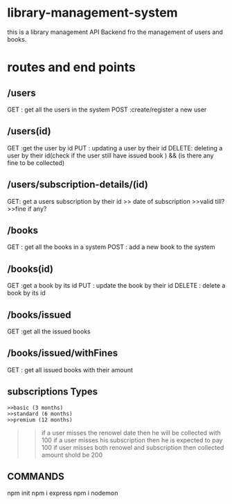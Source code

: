 # library-management-system

this is a library management API Backend fro the management of users and books.

# routes and end points

## /users

GET : get all the users in the system
POST :create/register a new user

## /users(id)

GET :get the user by id
PUT : updating a user by their id
DELETE: deleting a user by their id(check if the user still have issued book ) && (is there any fine to be collected)

## /users/subscription-details/(id)

GET: get a users subscription by their id >> date of subscription >>valid till? >>fine if any?

## /books

GET : get all the books in a system
POST : add a new book to the system

## /books(id)

GET :get a book by its id
PUT : update the book by their id
DELETE : delete a book by its id

## /books/issued

GET :get all the issued books

## /books/issued/withFines

GET : get all issued books with their amount

## subscriptions Types

    >>basic (3 months)
    >>standard (6 months)
    >>premium (12 months)

> > if a user misses the renowel date then he will be collected with 100
> > if a user misses his subscription then he is expected to pay 100
> > if user misses both renowel and subscription then collected amount shold be 200

## COMMANDS

npm init
npm i express
npm i nodemon
